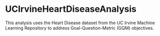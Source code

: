# UCIrvineHeartDiseaseAnalysis
This analysis uses the Heart Disease dataset from the UC Irvine Machine Learning Repository to address Goal-Question-Metric (GQM) objectives.
